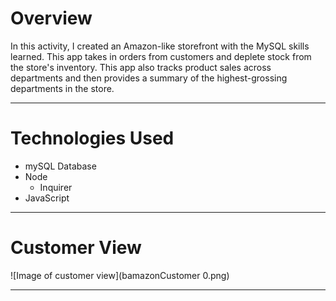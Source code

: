 # Overview
In this activity, I created an Amazon-like storefront with the MySQL skills learned. This app takes in orders from customers and deplete stock from the store's inventory. This app also tracks product sales across departments and then provides a summary of the highest-grossing departments in the store.
_______________________________________________________________________________________________________________________

# Technologies Used
* mySQL Database
* Node
    * Inquirer
* JavaScript
_______________________________________________________________________________________________________________________

# Customer View
![Image of customer view](bamazonCustomer 0.png)
_______________________________________________________________________________________________________________________
